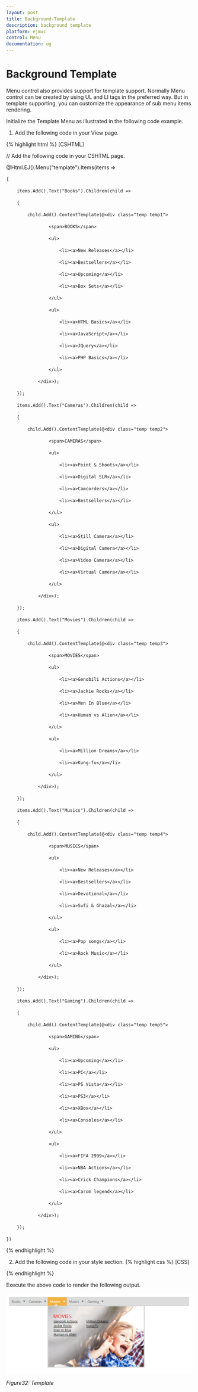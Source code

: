 ```yaml
---
layout: post
title: Background-Template
description: background template
platform: ejmvc
control: Menu
documentation: ug
---
```


# Background Template

Menu control also provides support for template support. Normally Menu control can be created by using UL and LI tags in the preferred way. But in template supporting, you can customize the appearance of sub menu items rendering. 

Initialize the Template Menu as illustrated in the following code example. 

1. Add the following code in your View page.

{% highlight html %}
[CSHTML]

// Add the following code in your CSHTML page.

@Html.EJ().Menu("template").Items(items =>

    {

        items.Add().Text("Books").Children(child =>

        {

            child.Add().ContentTemplate(@<div class="temp temp1">

                    <span>BOOKS</span>

                    <ul>

                        <li><a>New Releases</a></li>

                        <li><a>Bestsellers</a></li>

                        <li><a>Upcoming</a></li>

                        <li><a>Box Sets</a></li>

                    </ul>

                    <ul>

                        <li><a>HTML Basics</a></li>

                        <li><a>JavaScript</a></li>

                        <li><a>JQuery</a></li>

                        <li><a>PHP Basics</a></li>

                    </ul>

                </div>);

        });

        items.Add().Text("Cameras").Children(child =>

        {

            child.Add().ContentTemplate(@<div class="temp temp2">

                    <span>CAMERAS</span>

                    <ul>

                        <li><a>Point & Shoots</a></li>

                        <li><a>Digital SLR</a></li>

                        <li><a>Camcorders</a></li>

                        <li><a>Bestsellers</a></li>

                    </ul>

                    <ul>

                        <li><a>Still Camera</a></li>

                        <li><a>Digital Camera</a></li>

                        <li><a>Video Camera</a></li>

                        <li><a>Virtual Camera</a></li>

                    </ul>

                </div>);

        });

        items.Add().Text("Movies").Children(child =>

        {

            child.Add().ContentTemplate(@<div class="temp temp3">

                    <span>MOVIES</span>

                    <ul>

                        <li><a>Genobili Actions</a></li>

                        <li><a>Jackie Rocks</a></li>

                        <li><a>Men In Blue</a></li>

                        <li><a>Human vs Alien</a></li>

                    </ul>

                    <ul>

                        <li><a>Million Dreams</a></li>

                        <li><a>Kung-fu</a></li>

                    </ul>

                </div>);

        });

        items.Add().Text("Musics").Children(child =>

        {

            child.Add().ContentTemplate(@<div class="temp temp4">

                    <span>MUSICS</span>

                    <ul>

                        <li><a>New Releases</a></li>

                        <li><a>Bestsellers</a></li>

                        <li><a>Devotional</a></li>

                        <li><a>Sufi & Ghazal</a></li>

                    </ul>

                    <ul>

                        <li><a>Pop songs</a></li>

                        <li><a>Rock Music</a></li>

                    </ul>

                </div>);

        });

        items.Add().Text("Gaming").Children(child =>

        {

            child.Add().ContentTemplate(@<div class="temp temp5">

                    <span>GAMING</span>

                    <ul>

                        <li><a>Upcoming</a></li>

                        <li><a>PC</a></li>

                        <li><a>PS Vista</a></li>

                        <li><a>PS3</a></li>

                        <li><a>XBox</a></li>

                        <li><a>Consoles</a></li>

                    </ul>

                    <ul>

                        <li><a>FIFA 2999</a></li>

                        <li><a>NBA Actions</a></li>

                        <li><a>Crick Champions</a></li>

                        <li><a>Carom legend</a></li>

                    </ul>

                </div>);

        });

    })

{% endhighlight %}



2. Add the following code in your style section.
{% highlight css %}
[CSS]



<style type="text/css">

    .temp {

        height: 237px;

        width: 375px;

        font-family: segoe UI;

        cursor: default;

        background-size: 100% 100%;

    }



        .temp span {

            color: red;

            float: left;

            font-size: 20px;

            left: 20px;

            position: relative;

            top: 25px;

            width: 100px;

        }



        .temp ul {

            float: left;

            font-size: 14px;

            left: -79px;

            list-style-type: none;

            margin: 0;

            padding: 0;

            position: relative;

            top: 50px;

            width: 128px;

        }



            .temp ul li {

                font-size: 13px;

            }



                .temp ul li a {

                    text-decoration: underline;

                    cursor: pointer;

                    color: #000;

                }



    .temp1 {

        background-image: url("1.jpg");

    }



    .temp2 {

        background-image: url("2.jpg");

    }



    .temp3 {

        background-image: url("3.jpg");

    }



    .temp4 {

        background-image: url("4.jpg");

    }



    .e-menu.e-horizontal li > ul, .e-menu.e-horizontal li > ul > li:hover {

        background-color: #fff;

    }



    .e-menu.e-horizontal > li > ul:after {

        border-color: transparent transparent #fff;

    }

</style>

{% endhighlight  %}

Execute the above code to render the following output.    
                   
![](Background-Template_images/Background-Template_img1.png)



_Figure32: Template_


